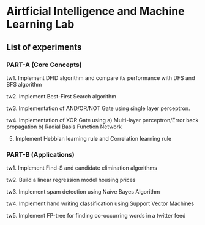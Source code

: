 # Airtficial Intelligence and Machine Learning Lab
## List of experiments



### PART-A (Core Concepts)

tw1. Implement DFID algorithm and compare its performance with DFS and BFS algorithm

tw2. Implement Best-First Search algorithm

tw3. Implementation of AND/OR/NOT Gate using single layer perceptron.

tw4. Implementation of XOR Gate using
        a) Multi-layer perceptron/Error back propagation
        b) Radial Basis Function Network

5. Implement Hebbian learning rule and Correlation learning rule



### PART-B (Applications)

tw1. Implement Find-S and candidate elimination algorithms

tw2. Build a linear regression model housing prices

tw3. Implement spam detection using Naïve Bayes Algorithm

tw4. Implement hand writing classification using Support Vector Machines

tw5. Implement FP-tree for finding co-occurring words in a twitter feed
